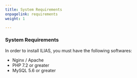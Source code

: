 ```yaml
---
title: System Requirements
onpagelink: requirements
weight: 1

---
```


### **System Requirements**

In order to install ILIAS, you must have the following softwares:

- Nginx / Apache
- PHP 7.2 or greater
- MySQL 5.6 or greater
 